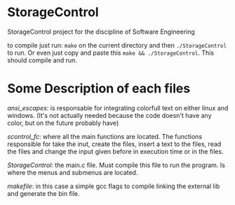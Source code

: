 # StorageControl
StorageControl project for the discipline of Software Engineering 

to compile just run: `make` on the current directory and then `./StorageControl` to run.
Or even just copy and paste this `make && ./StorageControl`. This should compile and run.

# Some Description of each files
*ansi_escapes*: is responsable for integrating colorfull text on either linux and windows. (It's not actually needed because the code doesn't have any color, but on the future probably have)

*scontrol_fc*: where all the main functions are located. The functions responsible for take the inut, create the files, insert a text to the files, read the files and change the input given before in execution time or in the files.

*StorageControl*: the main.c file. Must compile this file to run the program. Is where the menus and submenus are located.

*makefile*: in this case a simple gcc flags to compile linking the external lib and generate the bin file.
